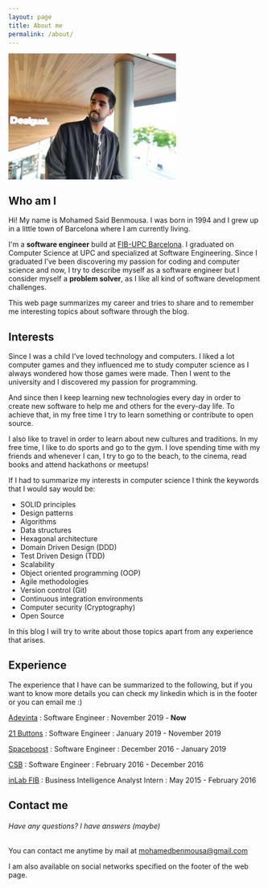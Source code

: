 ```yaml
---
layout: page
title: About me
permalink: /about/
---
```


<img id="me" src="/images/me.jpg" weight="25px" height="250px" align="middle" alt="Moha">

## Who am I

Hi! My name is Mohamed Said Benmousa. I was born in 1994 and I grew up in a little town of Barcelona where I am currently living.

I'm a **software engineer** build at [FIB-UPC Barcelona](https://www.fib.upc.edu/). I graduated on Computer Science at UPC and specialized at Software Engineering.
Since I graduated I’ve been discovering my passion for coding and computer science and now, I try to describe myself as a software engineer
but I consider myself a **problem solver**, as I like all kind of software development challenges.

This web page summarizes my career and tries to share and to remember me interesting topics about software through the blog.

## Interests

Since I was a child I’ve loved technology and computers. I liked a lot computer games and they influenced me to study computer science
as I always wondered how those games were made. Then I went to the university and I discovered my passion for programming.

And since then I keep learning new technologies every day in order to create new software to help me and others for the every-day life. To achieve that, 
in my free time I try to learn something or contribute to open source.

I also like to travel in order to learn about new cultures and traditions. In my free time, I like to do sports and go to the gym.
I love spending time with my friends and whenever I can, I try to go to the beach, to the cinema, read books and attend hackathons or meetups!

If I had to summarize my interests in computer science I think the keywords that I would say would be:

- SOLID principles
- Design patterns
- Algorithms
- Data structures
- Hexagonal architecture
- Domain Driven Design (DDD)
- Test Driven Design (TDD)
- Scalability
- Object oriented programming (OOP) 
- Agile methodologies
- Version control (Git)
- Continuous integration environments
- Computer security (Cryptography)
- Open Source

In this blog I will try to write about those topics apart from any experience that arises.

## Experience

The experience that I have can be summarized to the following, but if you want to know more details you can check
my linkedin which is in the footer or you can email me :)

[Adevinta](https://www.adevinta.com/es/)
: Software Engineer
: November 2019 - **Now**

[21 Buttons](https://www.21buttons.com/)
: Software Engineer
: January 2019 - November 2019

[Spaceboost](https://www.spaceboost.com/)
: Software Engineer
: December 2016 - January 2019

[CSB](http://www.csb-bi.net/)
: Software Engineer
: February 2016 - December 2016

[inLab FIB](https://inlab.fib.upc.edu/)
: Business Intelligence Analyst Intern
: May 2015 - February 2016

## Contact me

###### Have any questions? I have answers (maybe)

You can contact me anytime by mail at [mohamedbenmousa@gmail.com](mailto:mohamedbenmousa@gmail.com)

I am also available on social networks specified on the footer of the web page.

